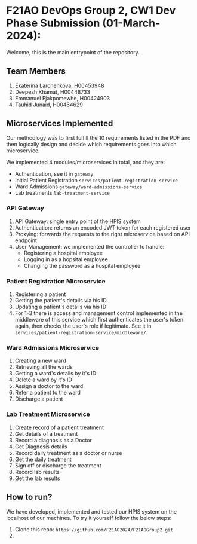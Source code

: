 # F21AO DevOps Group 2, CW1 Dev Phase Submission (01-March-2024):
Welcome, this is the main entrypoint of the repository.

## Team Members
1. Ekaterina Larchenkova, H00453948
2. Deepesh Khamat, H00448733   
3. Emmanuel Ejakpomewhe, H00424903 
4. Tauhid Junaid, H00464629 

## Microservices Implemented
Our methodlogy was to first fulfill the 10 requirements listed in the PDF and then logically design and decide which requirements goes into which microservice.

We implemented 4 modules/microservices in total, and they are:
* Authentication, see it in `gateway`
* Initial Patient Registration `services/patient-registration-service`
* Ward Admissions `gateway/ward-admissions-service`
* Lab treatments `lab-treatment-service`

### API Gateway
1. API Gateway: single entry point of the HPIS system
2. Authentication: returns an encoded JWT token for each registered user
3. Proxying: forwards the requests to the right microservice based on API endpoint
5. User Management: we implemented the controller to handle:
    * Registering a hospital employee
    * Logging in as a hopsital employee
    * Changing the password as a hospital employee

### Patient Registration Microservice
1. Registering a patient
2. Getting the patient's details via his ID
3. Updating a patient's details via his ID
4. For 1-3 there is access and management control implemented in the middleware of this service which first authenticates the user's token again, then checks the user's role if legitimate. See it in `services/patient-registration-service/middleware/`.

### Ward Admissions Microservice
1. Creating a new ward
2. Retrieving all the wards
3. Getting a ward's details by it's ID
4. Delete a ward by it's ID
5. Assign a doctor to the ward
6. Refer a patient to the ward
7. Discharge a patient

### Lab Treatment Microservice
1. Create record of a patient treatment
2. Get details of a treatment
3. Record a diagnosis as a Doctor
4. Get Diagnosis details
5. Record daily treatment as a doctor or nurse
6. Get the daily treatment
7. Sign off or discharge the treatment
8. Record lab results
9. Get the lab results

## How to run?
We have developed, implemented and tested our HPIS system on the localhost of our machines. To try it yourself follow the below steps:

1. Clone this repo: `https://github.com/F21AO2024/F21AOGroup2.git`
2. 


